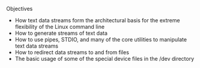 Objectives
- How text data streams form the architectural basis for the extreme
flexibility of the Linux command line
- How to generate streams of text data
- How to use pipes, STDIO, and many of the core utilities to
manipulate text data streams
- How to redirect data streams to and from files
- The basic usage of some of the special device files in the /dev
directory